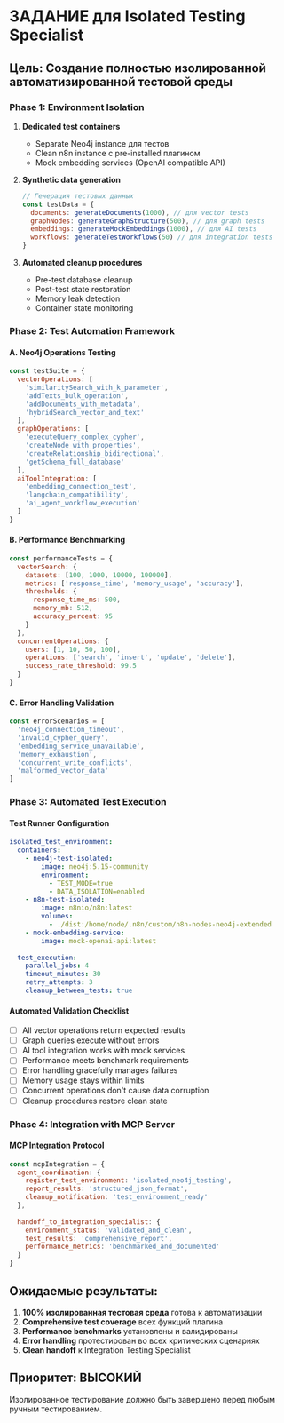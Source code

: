 # ЗАДАНИЕ для Isolated Testing Specialist

## Цель: Создание полностью изолированной автоматизированной тестовой среды

### Phase 1: Environment Isolation
1. **Dedicated test containers**
   - Separate Neo4j instance для тестов
   - Clean n8n instance с pre-installed плагином
   - Mock embedding services (OpenAI compatible API)

2. **Synthetic data generation**
   ```javascript
   // Генерация тестовых данных
   const testData = {
     documents: generateDocuments(1000), // для vector tests
     graphNodes: generateGraphStructure(500), // для graph tests
     embeddings: generateMockEmbeddings(1000), // для AI tests
     workflows: generateTestWorkflows(50) // для integration tests
   }
   ```

3. **Automated cleanup procedures**
   - Pre-test database cleanup
   - Post-test state restoration
   - Memory leak detection
   - Container state monitoring

### Phase 2: Test Automation Framework

#### A. Neo4j Operations Testing
```javascript
const testSuite = {
  vectorOperations: [
    'similaritySearch_with_k_parameter',
    'addTexts_bulk_operation', 
    'addDocuments_with_metadata',
    'hybridSearch_vector_and_text'
  ],
  graphOperations: [
    'executeQuery_complex_cypher',
    'createNode_with_properties',
    'createRelationship_bidirectional',
    'getSchema_full_database'
  ],
  aiToolIntegration: [
    'embedding_connection_test',
    'langchain_compatibility',
    'ai_agent_workflow_execution'
  ]
}
```

#### B. Performance Benchmarking
```javascript
const performanceTests = {
  vectorSearch: {
    datasets: [100, 1000, 10000, 100000],
    metrics: ['response_time', 'memory_usage', 'accuracy'],
    thresholds: {
      response_time_ms: 500,
      memory_mb: 512,
      accuracy_percent: 95
    }
  },
  concurrentOperations: {
    users: [1, 10, 50, 100],
    operations: ['search', 'insert', 'update', 'delete'],
    success_rate_threshold: 99.5
  }
}
```

#### C. Error Handling Validation
```javascript
const errorScenarios = [
  'neo4j_connection_timeout',
  'invalid_cypher_query',
  'embedding_service_unavailable',
  'memory_exhaustion',
  'concurrent_write_conflicts',
  'malformed_vector_data'
]
```

### Phase 3: Automated Test Execution

#### Test Runner Configuration
```yaml
isolated_test_environment:
  containers:
    - neo4j-test-isolated:
        image: neo4j:5.15-community
        environment:
          - TEST_MODE=true
          - DATA_ISOLATION=enabled
    - n8n-test-isolated:
        image: n8nio/n8n:latest
        volumes:
          - ./dist:/home/node/.n8n/custom/n8n-nodes-neo4j-extended
    - mock-embedding-service:
        image: mock-openai-api:latest
        
  test_execution:
    parallel_jobs: 4
    timeout_minutes: 30
    retry_attempts: 3
    cleanup_between_tests: true
```

#### Automated Validation Checklist
- [ ] All vector operations return expected results
- [ ] Graph queries execute without errors
- [ ] AI tool integration works with mock services
- [ ] Performance meets benchmark requirements
- [ ] Error handling gracefully manages failures
- [ ] Memory usage stays within limits
- [ ] Concurrent operations don't cause data corruption
- [ ] Cleanup procedures restore clean state

### Phase 4: Integration with MCP Server

#### MCP Integration Protocol
```javascript
const mcpIntegration = {
  agent_coordination: {
    register_test_environment: 'isolated_neo4j_testing',
    report_results: 'structured_json_format',
    cleanup_notification: 'test_environment_ready'
  },
  
  handoff_to_integration_specialist: {
    environment_status: 'validated_and_clean',
    test_results: 'comprehensive_report',
    performance_metrics: 'benchmarked_and_documented'
  }
}
```

## Ожидаемые результаты:
1. **100% изолированная тестовая среда** готова к автоматизации
2. **Comprehensive test coverage** всех функций плагина
3. **Performance benchmarks** установлены и валидированы
4. **Error handling** протестирован во всех критических сценариях
5. **Clean handoff** к Integration Testing Specialist

## Приоритет: ВЫСОКИЙ
Изолированное тестирование должно быть завершено перед любым ручным тестированием.